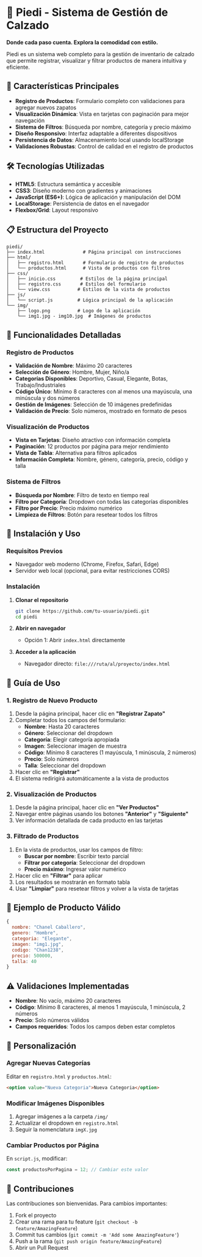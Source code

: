 # 👟 Piedi - Sistema de Gestión de Calzado

**Donde cada paso cuenta. Explora la comodidad con estilo.**

Piedi es un sistema web completo para la gestión de inventario de calzado que permite registrar, visualizar y filtrar productos de manera intuitiva y eficiente.

## 🚀 Características Principales

- **Registro de Productos**: Formulario completo con validaciones para agregar nuevos zapatos
- **Visualización Dinámica**: Vista en tarjetas con paginación para mejor navegación
- **Sistema de Filtros**: Búsqueda por nombre, categoría y precio máximo
- **Diseño Responsivo**: Interfaz adaptable a diferentes dispositivos
- **Persistencia de Datos**: Almacenamiento local usando localStorage
- **Validaciones Robustas**: Control de calidad en el registro de productos

## 🛠️ Tecnologías Utilizadas

- **HTML5**: Estructura semántica y accesible
- **CSS3**: Diseño moderno con gradientes y animaciones
- **JavaScript (ES6+)**: Lógica de aplicación y manipulación del DOM
- **LocalStorage**: Persistencia de datos en el navegador
- **Flexbox/Grid**: Layout responsivo

## 📋 Estructura del Proyecto

```
piedi/
├── index.html              # Página principal con instrucciones
├── html/
│   ├── registro.html       # Formulario de registro de productos
│   └── productos.html      # Vista de productos con filtros
├── css/
│   ├── inicio.css         # Estilos de la página principal
│   ├── registro.css       # Estilos del formulario
│   └── view.css          # Estilos de la vista de productos
├── js/
│   └── script.js         # Lógica principal de la aplicación
└── img/
    ├── logo.png          # Logo de la aplicación
    └── img1.jpg - img10.jpg  # Imágenes de productos
```

## 🎯 Funcionalidades Detalladas

### Registro de Productos
- **Validación de Nombre**: Máximo 20 caracteres
- **Selección de Género**: Hombre, Mujer, Niño/a
- **Categorías Disponibles**: Deportivo, Casual, Elegante, Botas, Trabajo/Industriales
- **Código Único**: Mínimo 8 caracteres con al menos una mayúscula, una minúscula y dos números
- **Gestión de Imágenes**: Selección de 10 imágenes predefinidas
- **Validación de Precio**: Solo números, mostrado en formato de pesos

### Visualización de Productos
- **Vista en Tarjetas**: Diseño atractivo con información completa
- **Paginación**: 12 productos por página para mejor rendimiento
- **Vista de Tabla**: Alternativa para filtros aplicados
- **Información Completa**: Nombre, género, categoría, precio, código y talla

### Sistema de Filtros
- **Búsqueda por Nombre**: Filtro de texto en tiempo real
- **Filtro por Categoría**: Dropdown con todas las categorías disponibles
- **Filtro por Precio**: Precio máximo numérico
- **Limpieza de Filtros**: Botón para resetear todos los filtros

## 🚀 Instalación y Uso

### Requisitos Previos
- Navegador web moderno (Chrome, Firefox, Safari, Edge)
- Servidor web local (opcional, para evitar restricciones CORS)

### Instalación

1. **Clonar el repositorio**
   ```bash
   git clone https://github.com/tu-usuario/piedi.git
   cd piedi
   ```

2. **Abrir en navegador**
   - Opción 1: Abrir `index.html` directamente

3. **Acceder a la aplicación**
   - Navegador directo: `file:///ruta/al/proyecto/index.html`

## 📱 Guía de Uso

### 1. Registro de Nuevo Producto

1. Desde la página principal, hacer clic en **"Registrar Zapato"**
2. Completar todos los campos del formulario:
   - **Nombre**: Hasta 20 caracteres
   - **Género**: Seleccionar del dropdown
   - **Categoría**: Elegir categoría apropiada
   - **Imagen**: Seleccionar imagen de muestra
   - **Código**: Mínimo 8 caracteres (1 mayúscula, 1 minúscula, 2 números)
   - **Precio**: Solo números
   - **Talla**: Seleccionar del dropdown
3. Hacer clic en **"Registrar"**
4. El sistema redirigirá automáticamente a la vista de productos

### 2. Visualización de Productos

1. Desde la página principal, hacer clic en **"Ver Productos"**
2. Navegar entre páginas usando los botones **"Anterior"** y **"Siguiente"**
3. Ver información detallada de cada producto en las tarjetas

### 3. Filtrado de Productos

1. En la vista de productos, usar los campos de filtro:
   - **Buscar por nombre**: Escribir texto parcial
   - **Filtrar por categoría**: Seleccionar del dropdown
   - **Precio máximo**: Ingresar valor numérico
2. Hacer clic en **"Filtrar"** para aplicar
3. Los resultados se mostrarán en formato tabla
4. Usar **"Limpiar"** para resetear filtros y volver a la vista de tarjetas

## 🎨 Ejemplo de Producto Válido

```javascript
{
  nombre: "Chanel Caballero",
  genero: "Hombre",
  categoria: "Elegante",
  imagen: "img1.jpg",
  codigo: "Chan1238",
  precio: 500000,
  talla: 40
}
```

## ⚠️ Validaciones Implementadas

- **Nombre**: No vacío, máximo 20 caracteres
- **Código**: Mínimo 8 caracteres, al menos 1 mayúscula, 1 minúscula, 2 números
- **Precio**: Solo números válidos
- **Campos requeridos**: Todos los campos deben estar completos

## 🔧 Personalización

### Agregar Nuevas Categorías
Editar en `registro.html` y `productos.html`:
```html
<option value="Nueva Categoria">Nueva Categoria</option>
```

### Modificar Imágenes Disponibles
1. Agregar imágenes a la carpeta `/img/`
2. Actualizar el dropdown en `registro.html`
3. Seguir la nomenclatura `imgX.jpg`

### Cambiar Productos por Página
En `script.js`, modificar:
```javascript
const productosPorPagina = 12; // Cambiar este valor
```

## 🤝 Contribuciones

Las contribuciones son bienvenidas. Para cambios importantes:

1. Fork el proyecto
2. Crear una rama para tu feature (`git checkout -b feature/AmazingFeature`)
3. Commit tus cambios (`git commit -m 'Add some AmazingFeature'`)
4. Push a la rama (`git push origin feature/AmazingFeature`)
5. Abrir un Pull Request

